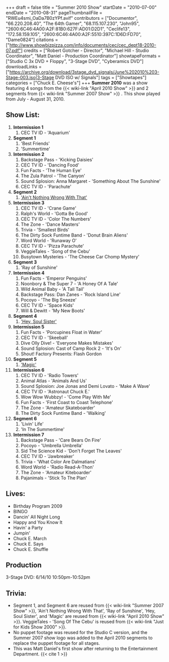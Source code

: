 +++
draft = false
title = "Summer 2010 Show"
startDate = "2010-07-00"
endDate = "2010-08-31"
pageThumbnailFile = "RWEu4smi_OaDa7B0zYPf.avif"
contributors = ["Documentor", "66.220.208.40", "The 64th Gamer", "68.115.107.230", "John95", "2600:6C46:4A00:A2F:81B0:627F:AD01:D2D1", "Ceclife13", "172.58.159.105", "2600:6C46:4A00:A2F:5510:397C:1D6D:FD70", "Dame0824"]
citations = ["http://www.showbizpizza.com/info/documents/cec/cec_dept18-2010-07.pdf"]
credits = ["Robert Gotcher - Director", "Michael Hill - Studio Coordinator", "Matt Daniel - Production Coordinator"]
showtapeFormats = ["Studio C 3x DVD + Floppy", "3-Stage DVD", "Cyberamics DVD"]
downloadLinks = ["https://archive.org/download/3stage_dvd_signals/June%202010%203-Stage-003.iso|3-Stage DVD ISO w/ Signals"]
tags = ["Showtapes"]
categories = ["Chuck E. Cheese's"]
+++
**Summer 2010** was a show featuring 4 songs from the {{< wiki-link "April 2010 Show" >}} and 2 segments from {{< wiki-link "Summer 2007 Show" >}} .
This show played from July - August 31, 2010.

## Show List:

1.  **Intermission 1**
    1.  CEC TV ID - 'Aquarium'
2.  **Segment 1**
    1.  'Best Friends'
    2.  'Summertime'
3.  **Intermission 2**
    1.  Backstage Pass - 'Kicking Daisies'
    2.  CEC TV ID - 'Dancing Food'
    3.  Fun Facts - 'The Human Eye'
    4.  The Zula Patrol - 'The Canyon'
    5.  Sound Splosion: Anna Margaret - 'Something About The Sunshine'
    6.  CEC TV ID - 'Parachute'
4.  **Segment 2**
    1.  ['Ain't Nothing Wrong With That'](https://en.wikipedia.org/wiki/Colorblind_(Robert_Randolph_album))
5.  **Intermission 3**
    1.  CEC TV ID - 'Crane Game'
    2.  Ralph's World - 'Gotta Be Good'
    3.  CEC TV ID - 'Color The Numbers'
    4.  The Zone - 'Dance Masters'
    5.  Trivia - 'Smallest Birds'
    6.  The Dirty Sock Funtime Band - 'Donut Brain Aliens'
    7.  Word World - 'Runaway O'
    8.  CEC TV ID - 'Pizza Parachute'
    9.  VeggieTales - 'Song of the Cebu'
    10. Busytown Mysteries - 'The Cheese Car Chomp Mystery'
6.  **Segment 3**
    1.  'Ray of Sunshine'
7.  **Intermission 4**
    1.  Fun Facts - 'Emperor Penguins'
    2.  Noonbory & The Super 7 - 'A Honey Of A Tale'
    3.  Wild Animal Baby - 'A Tall Tail'
    4.  Backstage Pass: Dan Zanes - 'Rock Island Line'
    5.  Pocoyo - 'The Big Sneeze'
    6.  CEC TV ID - 'Space Kids'
    7.  Will & Dewitt - 'My New Boots'
8.  **Segment 4**
    1.  ['Hey, Soul Sister'](https://en.wikipedia.org/wiki/Hey,_Soul_Sister)
9.  **Intermission 5**
    1.  Fun Facts - 'Porcupines Float in Water'
    2.  CEC TV ID - 'Skeeball'
    3.  Dive Olly Dive! - 'Everyone Makes Mistakes'
    4.  Sound Splosion: Cast of Camp Rock 2 - 'It's On'
    5.  Shout! Factory Presents: Flash Gordon
10. **Segment 5**
    1.  ['Magic'](https://en.wikipedia.org/wiki/Magic_(Pilot_song))
11. **Intermission 6**
    1.  CEC TV ID - 'Radio Towers'
    2.  Animal Atlas - 'Animals And Us'
    3.  Sound Splosion: Joe Jonas and Demi Lovato - 'Make A Wave'
    4.  CEC TV ID - 'Astronaut Chuck E.'
    5.  Wow Wow Wubbzy! - 'Come Play With Me'
    6.  Fun Facts - 'First Coast to Coast Telephone'
    7.  The Zone - 'Amateur Skateboarder'
    8.  The Dirty Sock Funtime Band - 'Walking'
12. **Segment 6**
    1.  'Livin' Life'
    2.  'In The Summertime'
13. **Intermission 7**
    1.  Backstage Pass - 'Care Bears On Fire'
    2.  Pocoyo - 'Umbrella Umbrella'
    3.  Sid The Science Kid - 'Don't Forget The Leaves'
    4.  CEC TV ID - 'Jawbreaker'
    5.  Trivia - 'What Color Are Dalmatians'
    6.  Word World - 'Radio Read-A-Thon'
    7.  The Zone - 'Amateur Kiteboarder'
    8.  Pajanimals - 'Stick To The Plan'

## Lives:

- Birthday Program 2009
- BINGO
- Dancin' All Night Long
- Happy and You Know It
- Havin' a Party
- Jumpin'
- Chuck E. March
- Chuck E. Says
- Chuck E. Shuffle

## Production

3-Stage DVD: 6/14/10 10:50pm-10:52pm

## Trivia:

- Segment 1, and Segment 6 are reused from {{< wiki-link "Summer 2007 Show" >}}, 'Ain't Nothing Wrong With That', 'Ray of Sunshine', 'Hey, Soul Sister', and 'Magic' are reused from {{< wiki-link "April 2010 Show" >}}. VeggieTales - 'Song Of The Cebu' is reused from {{< wiki-link "Just for Kids Show 2000" >}}.
- No puppet footage was reused for the Studio C version, and the Summer 2007 show logo was added to the April 2010 segments to replace the puppet footage for all stages.
- This was Matt Daniel's first show after returning to the Entertainment Department. {{< cite 1 >}}
